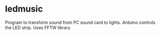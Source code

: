 # ledmusic

Program to transform sound from PC sound card to lights. Arduino controls the LED strip. Uses FFTW library
